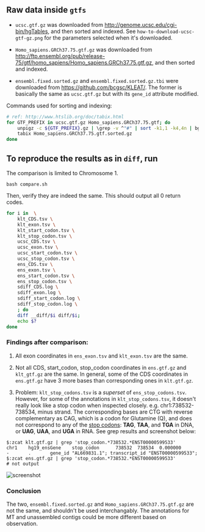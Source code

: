 ## Raw data inside `gtfs`

* `ucsc.gtf.gz` was downloaded from http://genome.ucsc.edu/cgi-bin/hgTables, and
then sorted and indexed. See `how-to-download-ucsc-gtf-gz.png` for the
parameters selected when it's downloaded.

* `Homo_sapiens.GRCh37.75.gtf.gz` was downloaded from
http://ftp.ensembl.org/pub/release-75/gtf/homo_sapiens/Homo_sapiens.GRCh37.75.gtf.gz,
and then sorted and indexed.

* `ensembl.fixed.sorted.gz` and `ensembl.fixed.sorted.gz.tbi` were downloaded from
https://github.com/bcgsc/KLEAT/. The former is basically the same as
`ucsc.gtf.gz` but with its `gene_id` attribute modified.

Commands used for sorting and indexing:
```bash
# ref: http://www.htslib.org/doc/tabix.html
for GTF_PREFIX in ucsc.gtf.gz Homo_sapiens.GRCh37.75.gtf; do 
    unpigz -c ${GTF_PREFIX}.gz | \grep -v ^"#" | sort -k1,1 -k4,4n | bgzip > ${GTF_PREFIX}.sorted.gz
    tabix Homo_sapiens.GRCh37.75.gtf.sorted.gz
done
```

## To reproduce the results as in `diff`, run 

The comparison is limited to Chromosome 1.
```
bash compare.sh
```

Then, verify they are indeed the same. This should output all 0 return codes.

```bash
for i in  \
    klt_CDS.tsv \
    klt_exon.tsv \
    klt_start_codon.tsv \
    klt_stop_codon.tsv \
    ucsc_CDS.tsv \
    ucsc_exon.tsv \
    ucsc_start_codon.tsv \
    ucsc_stop_codon.tsv \
    ens_CDS.tsv \
    ens_exon.tsv \
    ens_start_codon.tsv \
    ens_stop_codon.tsv \
    sdiff_CDS.log \
    sdiff_exon.log \
    sdiff_start_codon.log \
    sdiff_stop_codon.log \
    ; do
    diff __diff/$i diff/$i;
    echo $?
done
```

### Findings after comparison:

1. All exon coordinates in `ens_exon.tsv` and `klt_exon.tsv` are the same.

2. Not all CDS, start\_codon, stop\_codon coordinates in `ens.gtf.gz` and
`klt_gtf.gz` are the same. In general, some of the CDS coordinates in
`ens.gtf.gz` have 3 more bases than corresponding ones in `klt.gtf.gz`.

3. Problem: `klt_stop_codons.tsv` is a *superset* of `ens_stop_codons.tsv`.
However, for some of the annotations in `klt_stop_codons.tsv`, it doesn't really
look like a stop codon when inspected closely. e.g. chr1:738532-738534, minus
strand. The corresponding bases are CTG with reverse complementary as CAG, which
is a codon for Glutamine (Q), and does not correspond to any of the
[stop codons](https://en.wikipedia.org/wiki/Stop_codon): **TAG**, **TAA**, and
**TGA** in DNA, or **UAG**, **UAA**, and **UGA** in RNA. See grep results and
screenshot below:

```
$:zcat klt.gtf.gz | grep 'stop_codon.*738532.*ENST00000599533'
chr1    hg19_ensGene    stop_codon      738532  738534  0.000000        -       .       gene_id "AL669831.1"; transcript_id "ENST00000599533";
$:zcat ens.gtf.gz | grep 'stop_codon.*738532.*ENST00000599533'
# not output
```
![screenshot](https://github.com/bcgsc/gtf_verification/blob/master/img/chr1-738532-AL669831.1.png "screenshot")

<!-- This is very likely due to frame/phase -->
<!-- 4. Problem: this is common to both `klt_stop_codons.tsv` and -->
<!-- `ens_stop_codons.tsv`: some of the stop codons are only two bp (e.g. -->
<!-- chr1:1203242-1203243). Not sure why. -->


### Conclusion

The two, `ensembl.fixed.sorted.gz` and `Homo_sapiens.GRCh37.75.gtf.gz` are not
the same, and shouldn't be used interchangably. The annotations for MT and
unassembled contigs could be more different based on observation.
